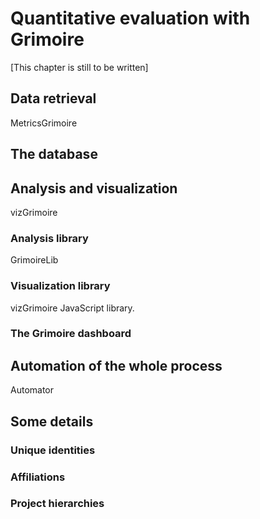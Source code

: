 # Quantitative evaluation with Grimoire

[This chapter is still to be written]

## Data retrieval

MetricsGrimoire

## The database

## Analysis and visualization

vizGrimoire

### Analysis library

GrimoireLib

### Visualization library

vizGrimoire JavaScript library.

### The Grimoire dashboard

## Automation of the whole process

Automator

## Some details

### Unique identities

### Affiliations

### Project hierarchies
